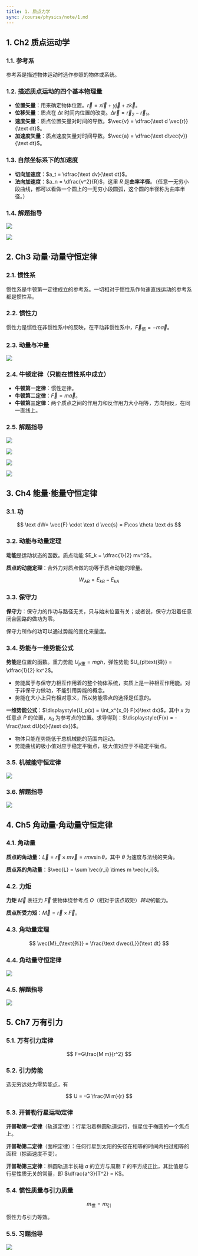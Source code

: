 ```yaml
---
title: 1. 质点力学
sync: /course/physics/note/1.md
---
```


## 1. Ch2 质点运动学

### 1.1. 参考系

参考系是描述物体运动时选作参照的物体或系统。

### 1.2. 描述质点运动的四个基本物理量

- **位置矢量**：用来确定物体位置。$\vec{r} = x\vec{i} + y \vec{j} + z \vec{k}$。
- **位移矢量**：质点在 $\Delta t$ 时间内位置的改变。$\Delta \vec{r} = \vec{r}_2 - \vec{r}_1$。
- **速度矢量**：质点位置矢量对时间的导数。$\vec{v} = \dfrac{\text d \vec{r}}{\text dt}$。
- **加速度矢量**：质点速度矢量对时间导数。$\vec{a} = \dfrac{\text d\vec{v}}{\text dt}$。

### 1.3. 自然坐标系下的加速度

- **切向加速度**：$a_t = \dfrac{\text dv}{\text dt}$。
- **法向加速度**：$a_n = \dfrac{v^2}{R}$，这里 $R$ 是**曲率半径**。（任意一无穷小段曲线，都可以看做一个圆上的一无穷小段圆弧，这个圆的半径称为曲率半径。）

### 1.4. 解题指导

![](https://static.memset0.cn/img/v6/2024/03/27/Isak2CEz.png)

![](https://static.memset0.cn/img/v6/2024/03/27/JaqDCOx1.png)

## 2. Ch3 动量·动量守恒定律

### 2.1. 惯性系

惯性系是牛顿第一定律成立的参考系。一切相对于惯性系作匀速直线运动的参考系都是惯性系。

### 2.2. 惯性力

惯性力是惯性在非惯性系中的反映，在平动非惯性系中，$\vec{F}_{\text{惯}} = - m\vec{a}$。

### 2.3. 动量与冲量

![](https://static.memset0.cn/img/v6/2024/03/27/5O4UQBHR.png)

### 2.4. 牛顿定律（只能在惯性系中成立）

- **牛顿第一定律**：惯性定律。
- **牛顿第二定律**：$\vec{F} = m \vec{a}$。
- **牛顿第三定律**：两个质点之间的作用力和反作用力大小相等，方向相反，在同一直线上。

### 2.5. 解题指导

![](https://static.memset0.cn/img/v6/2024/03/27/7y9h5z1j.png)

![](https://static.memset0.cn/img/v6/2024/03/27/VJuEPio4.png)

![](https://static.memset0.cn/img/v6/2024/03/27/P4sz2F0T.png)

![](https://static.memset0.cn/img/v6/2024/03/27/gyUwPtzv.png)

## 3. Ch4 能量·能量守恒定律

### 3.1. 功

$$
\text dW= \vec{F} \cdot \text d \vec{s} = F\cos \theta \text ds
$$

### 3.2. 动能与动量定理

**动能**是运动状态的函数。质点动能 $E_k = \dfrac{1}{2} mv^2$。

**质点的动能定理**：合外力对质点做的功等于质点动能的增量。

$$
W_{AB} = E_{kB} - E_{kA}
$$

### 3.3. 保守力

**保守力**：保守力的作功与路径无关，只与始末位置有关；或者说，保守力沿着任意闭合回路的做功为零。

保守力所作的功可以通过势能的变化来量度。

### 3.4. 势能与一维势能公式

**势能**是位置的函数。重力势能 $U_{p\text{重}} = mgh$，弹性势能 $U_{p\text{弹}} = \dfrac{1}{2} kx^2$。

- 势能属于与保守力相互作用着的整个物体系统，实质上是一种相互作用能。对于非保守力做功，不能引用势能的概念。
- 势能在大小上只有相对意义，所以势能零点的选择是任意的。

**一维势能公式**：$\displaystyle{U_p(x) = \int_x^{x_0} F(x)\text dx}$，其中 $x$ 为任意点 $P$ 的位置，$x_0$ 为参考点的位置。求导得到：$\displaystyle{F(x) = - \frac{\text dU(x)}{\text dx}}$。

- 物体只能在势能低于总机械能的范围内运动。
- 势能曲线的极小值对应于稳定平衡点，极大值对应于不稳定平衡点。

### 3.5. 机械能守恒定律

![](https://static.memset0.cn/img/v6/2024/03/27/JQcmqVGB.png)

### 3.6. 解题指导

![](https://static.memset0.cn/img/v6/2024/03/27/DPfsXTwq.png)

## 4. Ch5 角动量·角动量守恒定律

### 4.1. 角动量

**质点的角动量**：$\vec{L} = \vec{r} \times m \vec{v} = r m v \sin \theta$，其中 $\theta$ 为速度与法线的夹角。

**质点系的角动量**：$\vec{L} = \sum \vec{r_i} \times m \vec{v_i}$。

### 4.2. 力矩

**力矩** $\vec{M}$ 表征力 $\vec{F}$ 使物体绕参考点 $O$（相对于该点取矩）*转动*的能力。

**质点所受力矩**：$\vec{M} = \vec{r} \times \vec{F}$。

### 4.3. 角动量定理

$$
\vec{M}_{\text{外}} = \frac{\text d\vec{L}}{\text dt}
$$

### 4.4. 角动量守恒定律

![](https://static.memset0.cn/img/v6/2024/03/27/QjKMr7bT.png)

### 4.5. 解题指导

![](https://static.memset0.cn/img/v6/2024/03/27/jmJcMMNJ.png)

## 5. Ch7 万有引力

### 5.1. 万有引力定律

$$
F=G\frac{M m}{r^2}
$$

### 5.2. 引力势能

选无穷远处为零势能点，有

$$
U = -G \frac{M m}{r}
$$

### 5.3. 开普勒行星运动定律

**开普勒第一定律**（轨道定律）：行星沿着椭圆轨道运行，恒星位于椭圆的一个焦点上。

**开普勒第二定律**（面积定律）：任何行星到太阳的矢径在相等的时间内扫过相等的面积（掠面速度不变）。

**开普勒第三定律**：椭圆轨道半长轴 $a$ 的立方与周期 $T$ 的平方成正比，其比值是与行星性质无关的常量，即 $\dfrac{a^3}{T^2} = K$。

### 5.4. 惯性质量与引力质量

$$
m_{\text{惯}} = m_{\text{引}}
$$

惯性力与引力等效。

### 5.5. 习题指导

![](https://static.memset0.cn/img/v6/2024/03/27/dLREVtf2.png)
